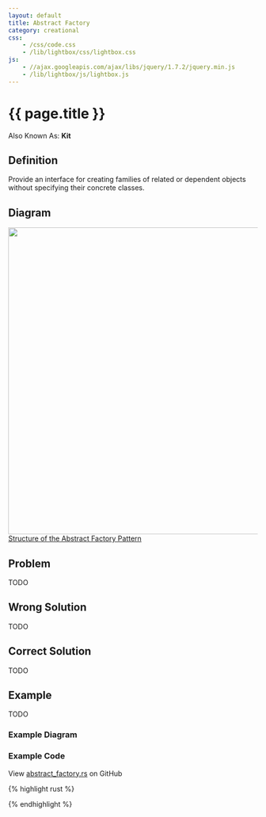 ```yaml
---
layout: default
title: Abstract Factory
category: creational
css:
    - /css/code.css
    - /lib/lightbox/css/lightbox.css
js:
    - //ajax.googleapis.com/ajax/libs/jquery/1.7.2/jquery.min.js
    - /lib/lightbox/js/lightbox.js
---
```


{{ page.title }}
================

Also Known As: **Kit**

## Definition

Provide an interface for creating families of related or dependent objects
without specifying their concrete classes.

## Diagram

<div class="gallery medium">
    <a href="{{ site.url }}/img/abstract-factory-structure.png" rel="lightbox" title="Structure of the Abstract Factory Pattern">
        <img src="{{ site.url }}/img/abstract-factory-structure.png" width="620">
        <span>Structure of the Abstract Factory Pattern</span>
    </a>
</div>

## Problem

TODO

## Wrong Solution

TODO

## Correct Solution

TODO

## Example

TODO

### Example Diagram


### Example Code

View [abstract_factory.rs][github] on GitHub

{% highlight rust %}


{% endhighlight %}

[github]: https://github.com/jdavis/rust-design-patterns/blob/master/patterns/adapter.rs
